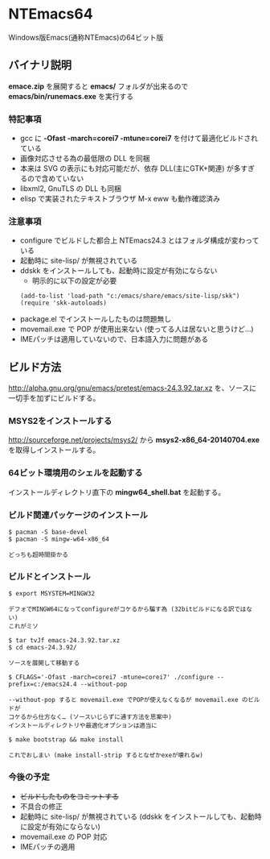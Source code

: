 NTEmacs64
=========

Windows版Emacs(通称NTEmacs)の64ビット版

バイナリ説明
------------

**emace.zip** を展開すると **emacs/** フォルダが出来るので **emacs/bin/runemacs.exe** を実行する

### 特記事項
* gcc に **-Ofast -march=corei7 -mtune=corei7** を付けて最適化ビルドされている
* 画像対応させる為の最低限の DLL を同梱
 * 本来は SVG の表示にも対応可能だが、依存 DLL(主にGTK+関連) が多すぎるので含めていない
* libxml2, GnuTLS の DLL も同梱
 * elisp で実装されたテキストブラウザ M-x eww も動作確認済み

### 注意事項
* configure でビルドした都合上 NTEmacs24.3 とはフォルダ構成が変わっている
* 起動時に site-lisp/ が無視されている
 * ddskk をインストールしても、起動時に設定が有効にならない
      * 明示的に以下の設定が必要    
      ```emacs-lisp
      (add-to-list 'load-path "c:/emacs/share/emacs/site-lisp/skk")    
      (require 'skk-autoloads)    
      ```
 * package.el でインストールしたものは問題無し
* movemail.exe で POP が使用出来ない (使ってる人は居ないと思うけど…)
* IMEパッチは適用していないので、日本語入力に問題がある

ビルド方法
----------

<http://alpha.gnu.org/gnu/emacs/pretest/emacs-24.3.92.tar.xz>
を、ソースに一切手を加ずにビルドする。

### MSYS2をインストールする
<http://sourceforge.net/projects/msys2/>
から **msys2-x86_64-20140704.exe** を取得しインストールする。

### 64ビット環境用のシェルを起動する
インストールディレクトリ直下の **mingw64_shell.bat** を起動する。

### ビルド関連パッケージのインストール
    $ pacman -S base-devel
    $ pacman -S mingw-w64-x86_64

    どっちも超時間掛かる

### ビルドとインストール
    $ export MSYSTEM=MINGW32

    デフォでMINGW64になってconfigureがコケるから騙す為 (32bitビルドになる訳ではない)
    これがミソ
    
    $ tar tvJf emacs-24.3.92.tar.xz
    $ cd emacs-24.3.92/

    ソースを展開して移動する

    $ CFLAGS='-Ofast -march=corei7 -mtune=corei7' ./configure --prefix=c:/emacs24.4 --without-pop

    --without-pop すると movemail.exe でPOPが使えなくなるが movemail.exe のビルドが
    コケるから仕方なく… (ソースいじらずに通す方法を思案中)
    インストールディレクトリや最適化オプションは適当に

    $ make bootstrap && make install

    これでおしまい (make install-strip するとなぜかexeが壊れるw)

### 今後の予定
* ~~ビルドしたものをコミットする~~
* 不具合の修正
 * 起動時に site-lisp/ が無視されている (ddskk をインストールしても、起動時に設定が有効にならない)
 * movemail.exe の POP 対応
* IMEパッチの適用
